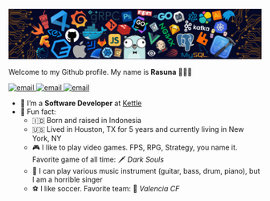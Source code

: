 ![](/assets/header.png)

Welcome to my Github profile. My name is **Rasuna** 👨🏻‍💻

<p>
  <a href="mailto:rasuna.khatami@wearekettle.com">
    <img src="https://img.shields.io/badge/Email-D14836?style=flat-square&logo=gmail&logoColor=white" alt="email" />
  </a>
  <a href="https://twitter.com/rasunabaker">
    <img src="https://img.shields.io/badge/Twitter-1DA1F2?style=flat-square&logo=twitter&logoColor=white" alt="email" />
  </a>
  <a href="https://linkedin.com/in/rasuna">
    <img src="https://img.shields.io/badge/Linkedin-0077B5?style=flat-square&logo=linkedin&logoColor=white" alt="email" />
  </a>
</p>

- 💼 I’m a **Software Developer** at [Kettle](https://github.com/kettle)
- 🤪 Fun fact:
  - 🇮🇩 Born and raised in Indonesia
  - 🇺🇸 Lived in Houston, TX for 5 years and currently living in New York, NY
  - 🎮 I like to play video games. FPS, RPG, Strategy, you name it. Favorite game of all time: 🗡 _Dark Souls_
  - 🎸 I can play various music instrument (guitar, bass, drum, piano), but I am a horrible singer
  - ⚽️ I like soccer. Favorite team: 🦇 _Valencia CF_
